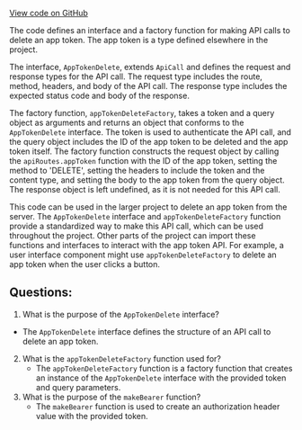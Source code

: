 [View code on GitHub](https://github.com/technologiestiftung/kulturdaten-frontend/blob/master/lib/api/routes/appToken/delete.ts)

The code defines an interface and a factory function for making API calls to delete an app token. The app token is a type defined elsewhere in the project. 

The interface, `AppTokenDelete`, extends `ApiCall` and defines the request and response types for the API call. The request type includes the route, method, headers, and body of the API call. The response type includes the expected status code and body of the response.

The factory function, `appTokenDeleteFactory`, takes a token and a query object as arguments and returns an object that conforms to the `AppTokenDelete` interface. The token is used to authenticate the API call, and the query object includes the ID of the app token to be deleted and the app token itself. The factory function constructs the request object by calling the `apiRoutes.appToken` function with the ID of the app token, setting the method to 'DELETE', setting the headers to include the token and the content type, and setting the body to the app token from the query object. The response object is left undefined, as it is not needed for this API call.

This code can be used in the larger project to delete an app token from the server. The `AppTokenDelete` interface and `appTokenDeleteFactory` function provide a standardized way to make this API call, which can be used throughout the project. Other parts of the project can import these functions and interfaces to interact with the app token API. For example, a user interface component might use `appTokenDeleteFactory` to delete an app token when the user clicks a button.
## Questions: 
 1. What is the purpose of the `AppTokenDelete` interface?
   - The `AppTokenDelete` interface defines the structure of an API call to delete an app token.
2. What is the `appTokenDeleteFactory` function used for?
   - The `appTokenDeleteFactory` function is a factory function that creates an instance of the `AppTokenDelete` interface with the provided token and query parameters.
3. What is the purpose of the `makeBearer` function?
   - The `makeBearer` function is used to create an authorization header value with the provided token.